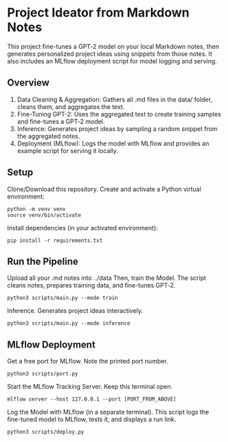# Project Ideator from Markdown Notes
This project fine-tunes a GPT‑2 model on your local Markdown notes, then generates personalized project ideas using snippets from those notes. It also includes an MLflow deployment script for model logging and serving.

## Overview
1. Data Cleaning & Aggregation: Gathers all .md files in the data/ folder, cleans them, and aggregates the text.
2. Fine-Tuning GPT-2: Uses the aggregated text to create training samples and fine-tunes a GPT‑2 model.
3. Inference: Generates project ideas by sampling a random snippet from the aggregated notes.
4. Deployment (MLflow): Logs the model with MLflow and provides an example script for serving it locally.

## Setup
Clone/Download this repository. Create and activate a Python virtual environment:
```
python -m venv venv
source venv/bin/activate
```

Install dependencies (in your activated environment):
```
pip install -r requirements.txt
```

## Run the Pipeline
Upload all your .md notes into ../data
Then, train the Model. The script cleans notes, prepares training data, and fine-tunes GPT‑2.
```
python3 scripts/main.py --mode train
```

Inference. Generates project ideas interactively.
```
python3 scripts/main.py --mode inference
```

## MLflow Deployment
Get a free port for MLflow. Note the printed port number.

```
python3 scripts/port.py
```

Start the MLflow Tracking Server. Keep this terminal open.
```
mlflow server --host 127.0.0.1 --port [PORT_FROM_ABOVE]
```

Log the Model with MLflow (in a separate terminal). This script logs the fine-tuned model to MLflow, tests it, and displays a run link.
```
python3 scripts/deploy.py
```